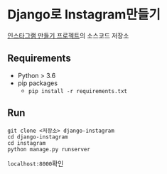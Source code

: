 # Django로 Instagram만들기

[인스타그램 만들기 프로젝트](https://lhy.kr/lecture/django/instagram/)의 소스코드 저장소

## Requirements

- Python > 3.6
- pip packages 
	- `pip install -r requirements.txt`

## Run

```shell
git clone <저장소> django-instagram
cd django-instagram
cd instagram
python manage.py runserver
```

```localhost:8000```확인
